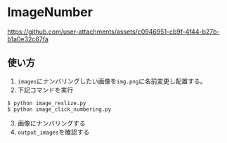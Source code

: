 # ImageNumber

https://github.com/user-attachments/assets/c0946951-cb9f-4f44-b27b-b1a0e32c67fa

## 使い方
1. `images`にナンバリングしたい画像を`img.png`に名前変更し配置する。
2. 下記コマンドを実行
```shell
$ python image_reslize.py
$ python image_click_numbering.py
```
3. 画像にナンバリングする
4. `output_images`を確認する
